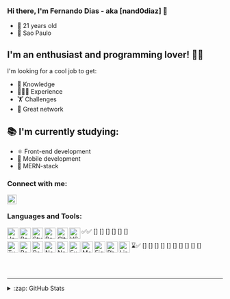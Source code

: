 ### Hi there, I'm Fernando Dias - aka [nand0diaz] 👋

- 📅 21 years old
- 📍 Sao Paulo

## I'm an enthusiast and programming lover! 💪🏽

I'm looking for a cool job to get:
- 🧠 Knowledge
- 👨🏽‍💻 Experience
- 🏋️ Challenges
- 👥 Great network

## 📚 I'm currently studying:

- ⚛️ Front-end development
- 📱 Mobile development
- 🚀 MERN-stack


### Connect with me:

[<img align="left" alt="codeSTACKr | LinkedIn" width="22px" src="https://cdn.jsdelivr.net/npm/simple-icons@v3/icons/linkedin.svg" />][linkedin]

<br />

### Languages and Tools:

✅✅
[<img align="left" alt="JavaScript" width="26px" height="26px" src="https://miro.medium.com/max/1110/1*S-nV902O1yWwpFbxn0P_xA.png"/>]
[<img align="left" alt="React" width="26px" height="26px" src="https://res.cloudinary.com/practicaldev/image/fetch/s--qo_Wp38Z--/c_limit%2Cf_auto%2Cfl_progressive%2Cq_auto%2Cw_880/https://dev-to-uploads.s3.amazonaws.com/i/e0nl7ziy1la7bpwj7rsp.png"/>]
[<img align="left" alt="Styled-Components" width="26px" src="https://styled-components.com/atom.png"/>]
[<img align="left" alt="Bootstrap" width="26px" height="26px" src="https://getbootstrap.com/docs/4.0/assets/brand/bootstrap-social-logo.png"/>]
[<img align="left" alt="Git" width="26px" height="26px" src="https://3.bp.blogspot.com/-xhNpNJJyQhk/XIe4GY78RQI/AAAAAAAAItc/ouueFUj2Hqo5dntmnKqEaBJR4KQ4Q2K3ACK4BGAYYCw/s1600/logo%2Bgit%2Bicon.png"/>]
[<img align="left" alt="VSCode" width="26px" height="26px" src="https://northcreation.agency/assets/Uploads/VSCode__FitWzEwMDAsMTAwMF0.png"/>]

⌛✅
[<img align="left" alt="TypeScript" width="26px" height="26px" src="https://miro.medium.com/max/816/1*mn6bOs7s6Qbao15PMNRyOA.png"/>]
[<img align="left" alt="ReactNative" width="26px" height="26px" src="https://res.cloudinary.com/practicaldev/image/fetch/s--qo_Wp38Z--/c_limit%2Cf_auto%2Cfl_progressive%2Cq_auto%2Cw_880/https://dev-to-uploads.s3.amazonaws.com/i/e0nl7ziy1la7bpwj7rsp.png"/>]
[<img align="left" alt="Redux" width="26px" height="26px" src="https://www.nicepng.com/png/detail/178-1787594_redux-redux-logo-svg.png"/>]
[<img align="left" alt="Next" width="26px" height="26px" src="https://cdn.auth0.com/blog/logos/nextjs-logo.png"/>]
[<img align="left" alt="Node" width="26px" height="26px" src="https://www.secret-source.eu/wp-content/uploads/2017/11/node-js-logo.jpg"/>]
[<img align="left" alt="Express" width="26px" height="26px" src="https://expressjs.com/images/express-facebook-share.png"/>]
[<img align="left" alt="MongoDB" width="26px" height="26px" src="https://cdn.icon-icons.com/icons2/2415/PNG/512/mongodb_original_wordmark_logo_icon_146425.png"/>]
[<img align="left" alt="Figma" width="26px" height="26px" src="https://4.bp.blogspot.com/-LiJZ5I8E7K8/XIe_GeI5glI/AAAAAAAAIuw/4Awu8j8r0P8TKBXzyxyslHEfplOlK9-6QCK4BGAYYCw/s1600/icon%2Bfigma%2Bvector.png"/>]
[<img align="left" alt="Photoshop" width="26px" height="26px" src="https://seeklogo.com/images/A/adobe-photoshop-logo-7B88D7B5AA-seeklogo.com.png"/>]
[<img align="left" alt="Linux" width="26px" height="26px" src="https://i.pinimg.com/originals/c7/b8/11/c7b8113247fecd83bd9b5ed5bd3f34d5.png"/>]

<br />
<br />

---

<details>
  <summary>:zap: GitHub Stats</summary>

  <img align="left" alt="nand0diaz's GitHub Stats" src="https://github-readme-stats.codestackr.vercel.app/api?username=nand0diaz&show_icons=true&hide_border=true" />

</details>

[linkedin]: https://www.linkedin.com/in/fernando-d-6b1115179/
